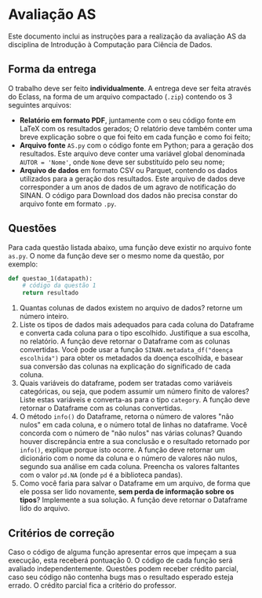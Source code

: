 # Avaliação AS
Este documento inclui as instruções para a realização da avaliação AS da disciplina de Introdução à Computação para Ciência de Dados.

## Forma da entrega
O trabalho deve ser feito **individualmente**. A entrega deve ser feita através do Eclass, na forma de um arquivo compactado (`.zip`) contendo os 3 seguintes arquivos:
- **Relatório em formato PDF**, juntamente com o seu código fonte em LaTeX com os resultados gerados; O relatório deve também conter uma breve explicação sobre o que foi feito em cada função e como foi feito;
- **Arquivo fonte** `AS.py` com o código fonte em Python; para a geração dos resultados. Este arquivo deve conter uma variável global denominada `AUTOR = 'Nome'`, onde `Nome` deve ser substituído pelo seu nome;
- **Arquivo de dados** em  formato CSV ou Parquet, contendo os dados utilizados para a geração dos resultados. Este arquivo de dados deve corresponder a um anos de dados de um agravo de notificação do SINAN. O código para Download dos dados não precisa constar do arquivo fonte em formato `.py`.

## Questões
Para cada questão listada abaixo, uma função deve existir no arquivo fonte `as.py`. O nome da função deve ser o mesmo nome da questão, por exemplo: 
```python
def questao_1(datapath):
    # código da questão 1
    return resultado
```

1. Quantas colunas de dados existem no arquivo de dados? retorne um número inteiro.
2. Liste os tipos de dados mais adequados para cada coluna do Dataframe e converta cada coluna para o tipo escolhido. Justifique a sua escolha, no relatório. A função deve retornar o Dataframe com as colunas convertidas. Você pode usar a função `SINAN.metadata_df("doença escolhida")` para obter os metadados da doença escolhida, e basear sua conversão das colunas na explicação do significado de cada coluna.
3. Quais variáveis do dataframe, podem ser tratadas como variáveis categóricas, ou seja, que podem assumir um número finito de valores? Liste estas variáveis e converta-as para o tipo `category`. A função deve retornar o Dataframe com as colunas convertidas.
4. O método `info()` do Dataframe, retorna o número de valores "não nulos" em cada coluna, e o número total de linhas no dataframe. Você concorda com o número de "não nulos" nas várias colunas? Quando houver discrepância entre a sua conclusão e o resultado retornado por `info()`, explique porque isto ocorre. A função deve retornar um dicionário com o nome da coluna e o número de valores não nulos, segundo sua análise em cada coluna. Preencha os valores faltantes com o valor `pd.NA` (onde `pd` é a biblioteca pandas).
5. Como você faria para salvar o Dataframe em um arquivo, de forma que ele possa ser lido novamente, **sem perda de informação sobre os tipos**? Implemente a sua solução. A função deve retornar o Dataframe lido do arquivo.

## Critérios de correção
Caso o código de alguma função apresentar erros que impeçam a sua execução, esta receberá pontuação 0. O código de cada função será avaliado independentemente. Questões podem receber crédito parcial, caso seu código não contenha bugs mas o resultado esperado esteja errado. O crédito parcial fica a critério do professor.